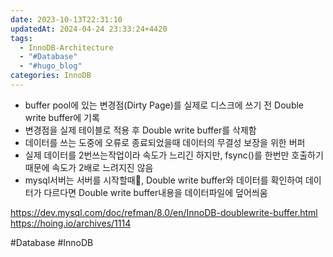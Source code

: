 ```yaml
---
date: 2023-10-13T22:31:10
updatedAt: 2024-04-24 23:33:24+4420
tags:
  - InnoDB-Architecture
  - "#Database"
  - "#hugo_blog"
categories: InnoDB
---
```

- buffer pool에 있는 변경점(Dirty Page)를 실제로 디스크에 쓰기 전 Double write buffer에 기록
- 변경점을 실제 테이블로 적용 후 Double write buffer를 삭제함
- 데이터를 쓰는 도중에 오류로 종료되었을때 데이터의 무결성 보장을 위한 버퍼
- 실제 데이터를 2번쓰는작업이라 속도가 느리긴 하지만, fsync()를 한번만 호출하기 때문에 속도가 2배로 느려지진 않음
- mysql서버는 서버를 시작할때, Double write buffer와 데이터를 확인하여 데이터가 다르다면 Double write buffer내용을 데이터파일에 덮어씌움

https://dev.mysql.com/doc/refman/8.0/en/InnoDB-doublewrite-buffer.html
https://hoing.io/archives/1114

#Database 
#InnoDB 